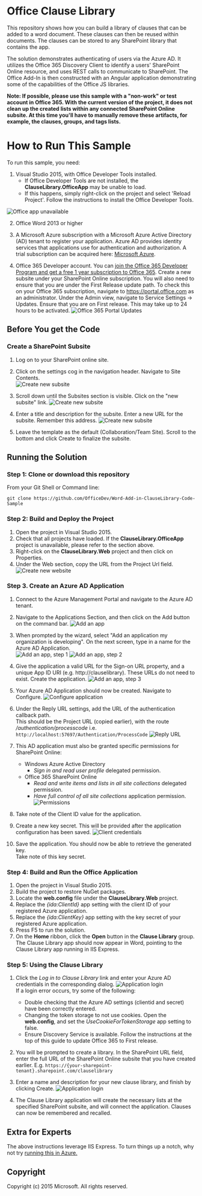 # Office Clause Library #

This repository shows how you can build a library of clauses that can be added to a word document. 
These clauses can then be reused within documents. The clauses can be stored to any SharePoint library 
that contains the app.  

The solution demonstrates authenticating of users via the Azure AD.
It utilizes the Office 365 Discovery Client to identify a users' SharePoint Online resource, and uses REST 
calls to communicate to SharePoint.  The Office Add-In is then constructed with an Angular 
application demonstrating some of the capabilities of the Office JS libraries.

**Note: If possible, please use this sample with a "non-work" or test account in Office 365. With the 
current version of the project, it does not clean up the created lists within any connected SharePoint 
Online subsite. At this time you'll have to manually remove these artifacts, for example, the clauses, groups, 
and tags lists.**

# How to Run This Sample #
To run this sample, you need:

1. Visual Studio 2015, with Office Developer Tools installed.
	* If Office Developer Tools are not installed, the **ClauseLibrary.OfficeApp** may be unable to load.
	* If this happens, simply right-click on the project and select 'Reload Project'. Follow the instructions to install the Office Developer Tools.

![Office app unavailable](gh-docs/visual-studio-office-developer-tools.png)

2. Office Word 2013 or higher

3.  A Microsoft Azure subscription with a Microsoft Azure Active Directory (AD) tenant to register your application. Azure AD provides identity services that applications use for authentication and authorization. A trial subscription can be acquired 
here: [Microsoft Azure](https://account.windowsazure.com/SignUp).

4. Office 365 Developer account.  You can [join the Office 365 Developer Program and get a free 1 year subscription to Office 365](https://aka.ms/devprogramsignup). Create a new subsite under your SharePoint
Online subscription. You will also need to ensure that you are under the First Release update path. To check this on your 
Office 365 subscription, navigate to https://portal.office.com as an administrator.  Under the Admin view, navigate to Service Settings -> Updates.
Ensure that you are on First release.  This may take up to 24 hours to be activated.
![Office 365 Portal Updates](gh-docs/o365-portal-first-release.png)

## Before You get the Code ##

### Create a SharePoint Subsite ###

1. Log on to your SharePoint online site.
2. Click on the settings cog in the navigation header. Navigate to Site Contents.
<br/>![Create new subsite](gh-docs/sharepoint-sitecontents.png)

3. Scroll down until the Subsites section is visible.  Click on the "new subsite" link.
![Create new subsite](gh-docs/sharepoint-add-subsite.png)

4. Enter a title and description for the subsite.  Enter a new URL for the subsite.  Remember this address.
![Create new subsite](gh-docs/sharepoint-add-subsite-details.png)

5. Leave the template as the default (Collaboration/Team Site).  Scroll to the bottom and click Create to finalize the subsite.

## Running the Solution ##

### Step 1: Clone or download this repository ###

From your Git Shell or Command line: 

`git clone https://github.com/OfficeDev/Word-Add-in-ClauseLibrary-Code-Sample`

### Step 2: Build and Deploy the Project ###

1. Open the project in Visual Studio 2015.
2. Check that all projects have loaded.  If the **ClauseLibrary.OfficeApp** project is unavailable, please refer to the section above.
3. Right-click on the **ClauseLibrary.Web** project and then click on Properties.
4. Under the Web section, copy the URL from the Project Url field.
<br/>![Create new website](gh-docs/web-app-url.png)

### Step 3. Create an Azure AD Application ###

1. Connect to the Azure Management Portal and navigate to the Azure AD tenant.
2. Navigate to the Applications Section, and then click on the Add button on the command bar.
![Add an app](gh-docs/azure-ad-add-an-app.png)
3. When prompted by the wizard, select "Add an application my organization is developing".
On the next screen, type in a name for the Azure AD Application.<br/>
![Add an app, step 1](gh-docs/azure-ad-add-an-app-wizard-1.png)
![Add an app, step 2](gh-docs/azure-ad-add-an-app-wizard-2.png)

4. Give the application a valid URL for the Sign-on URL property, 
and a unique App ID URI (e.g. http://clauselibrary).  These URLs do not need to exist.
Create the application.
![Add an app, step 3](gh-docs/azure-ad-add-an-app-wizard-3.png)

5. Your Azure AD Application should now be created. 
Navigate to Configure.
![Configure application](gh-docs/azure-ad-configure.png)

6. Under the Reply URL settings, add the URL of the authentication callback path.  
This should be the Project URL (copied earlier), with the route */authentication/processcode*
i.e. 
`http://localhost:57697/Authentication/ProcessCode`
![Reply URL](gh-docs/azure-ad-reply-url.png)

7. This AD application must also be granted specific permissions for SharePoint Online:
	* Windows Azure Active Directory
		* *Sign in and read user profile* delegated permission.
	* Office 365 SharePoint Online
		* *Read and write items and lists in all site collections* delegated permission.
		* *Have full control of all site collections* application permission.
![Permissions](gh-docs/azure-ad-permissions.png)

8. Take note of the Client ID value for the application.  
9. Create a new key secret.  This will be provided after the application configuration has been saved.
![Client credentials](gh-docs/azure-ad-client-id-secret.png)
10. Save the application.  You should now be able to retrieve the generated key.  
Take note of this key secret.


### Step 4: Build and Run the Office Application ###

1. Open the project in Visual Studio 2015.
2. Build the project to restore NuGet packages.
3. Locate the **web.config** file under the **ClauseLibrary.Web** project.
4. Replace the *{ida:ClientId}* app setting with the client ID of your registered Azure application.
5. Replace the *{ida:ClientKey}* app setting with the key secret of your registered Azure application.
6. Press F5 to run the solution.  
7. On the **Home** ribbon, click the **Open** button in the **Clause Library** group. The Clause Library app should now appear in Word, pointing to the Clause Library app running in IIS Express.

### Step 5: Using the Clause Library ###

1. Click the *Log in to Clause Library* link and enter your Azure AD credentials in the corresponding dialog.
![Application login](gh-docs/app-login.png)
<br/>If a login error occurs, try some of the following:
	* Double checking that the Azure AD settings (clientid and secret) have been correctly entered.
	* Changing the token storage to not use cookies.  Open the **web.config**, and set the *UseCookieForTokenStorage* app setting to false.
	* Ensure Discovery Service is available.  Follow the instructions at the top of this guide to update Office 365 to First release.

2. You will be prompted to create a library.  In the SharePoint URL field, enter the full URL
of the SharePoint Online subsite that you have created earlier.  E.g. `https://{your-sharepoint-tenant}.sharepoint.com/clauselibrary`
3. Enter a name and description for your new clause library, and finish by clicking Create.
![Application login](gh-docs/app-create-library.png)

4. The Clause Library application will create the necessary lists at the specified SharePoint subsite, 
and will connect the application.  Clauses can now be remembered and recalled.

## Extra for Experts ##

The above instructions leverage IIS Express.  To turn things up a notch, why not try [running this in Azure.](AZURE.md)


## Copyright ##

Copyright (c) 2015 Microsoft. All rights reserved.
